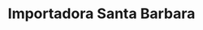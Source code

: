 ---
title: "Importadora Santa Barbara"
url: /san-rafael/importadora-santa-barbara/
shop: hágalo usted mismo
---